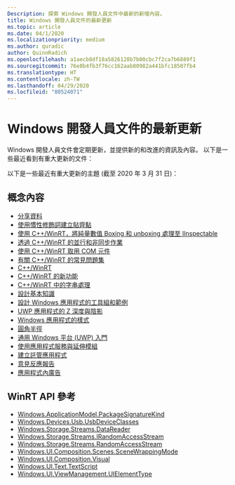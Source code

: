 ```yaml
---
Description: 探索 Windows 開發人員文件中最新的新增內容。
title: Windows 開發人員文件的最新更新
ms.topic: article
ms.date: 04/1/2020
ms.localizationpriority: medium
ms.author: quradic
author: QuinnRadich
ms.openlocfilehash: a1aecb8df18a5826128b7b00cbc7f2ca7b6889f1
ms.sourcegitcommit: 76e8b4fb3f76cc162aab80982a441bfc18507fb4
ms.translationtype: HT
ms.contentlocale: zh-TW
ms.lasthandoff: 04/29/2020
ms.locfileid: "80524071"
---
```

# <a name="latest-updates-to-the-windows-developer-docs"></a>Windows 開發人員文件的最新更新

Windows 開發人員文件會定期更新，並提供新的和改進的資訊及內容。 以下是一些最近看到有重大更新的文件：

以下是一些最近有重大更新的主題 (截至 2020 年 3 月 31 日)：

## <a name="conceptual-content"></a>概念內容

<ul>
<li><a href="https://docs.microsoft.com/windows/uwp/app-to-app/share-data">分享資料</a></li>
<li><a href="https://docs.microsoft.com/windows/uwp/composition/inertia-modifiers">使用慣性修飾詞建立貼齊點</a></li>
<li><a href="https://docs.microsoft.com/windows/uwp/cpp-and-winrt-apis/boxing">使用 C++/WinRT，將純量數值 Boxing 和 unboxing 處理至 IInspectable</a></li>
<li><a href="https://docs.microsoft.com/windows/uwp/cpp-and-winrt-apis/concurrency">透過 C++/WinRT 的並行和非同步作業</a></li>
<li><a href="https://docs.microsoft.com/windows/uwp/cpp-and-winrt-apis/consume-com">使用 C++/WinRT 取用 COM 元件</a></li>
<li><a href="https://docs.microsoft.com/windows/uwp/cpp-and-winrt-apis/faq">有關 C++/WinRT 的常見問題集</a></li>
<li><a href="https://docs.microsoft.com/windows/uwp/cpp-and-winrt-apis/index">C++/WinRT</a></li>
<li><a href="https://docs.microsoft.com/windows/uwp/cpp-and-winrt-apis/news">C++/WinRT 的新功能</a></li>
<li><a href="https://docs.microsoft.com/windows/uwp/cpp-and-winrt-apis/strings">C++/WinRT 中的字串處理</a></li>
<li><a href="https://docs.microsoft.com/windows/uwp/design/basics/index">設計基本知識</a></li>
<li><a href="https://docs.microsoft.com/windows/uwp/design/downloads/index">設計 Windows 應用程式的工具組和範例</a></li>
<li><a href="https://docs.microsoft.com/windows/uwp/design/layout/depth-shadow">UWP 應用程式的 Z 深度與陰影</a></li>
<li><a href="https://docs.microsoft.com/windows/uwp/design/style/index">Windows 應用程式的樣式</a></li>
<li><a href="https://docs.microsoft.com/windows/uwp/design/style/rounded-corner">圓角半徑</a></li>
<li><a href="https://docs.microsoft.com/windows/uwp/get-started/index">通用 Windows 平台 (UWP) 入門</a></li>
<li><a href="https://docs.microsoft.com/windows/uwp/launch-resume/app-services">使用應用程式服務與延伸模組</a></li>
<li><a href="https://docs.microsoft.com/windows/uwp/launch-resume/hosted-apps">建立託管應用程式</a></li>
<li><a href="https://docs.microsoft.com/windows/uwp/publish/feedback-report">意見反應報告</a></li>
<li><a href="https://docs.microsoft.com/windows/uwp/publish/in-app-ads">應用程式內廣告</a></li>
</ul>

## <a name="winrt-api-reference"></a>WinRT API 參考

<ul>
<li><a href="https://docs.microsoft.com/uwp/api/windows.applicationmodel.packagesignaturekind">Windows.ApplicationModel.PackageSignatureKind</a></li>
<li><a href="https://docs.microsoft.com/uwp/api/windows.devices.usb.usbdeviceclasses">Windows.Devices.Usb.UsbDeviceClasses</a></li>
<li><a href="https://docs.microsoft.com/uwp/api/windows.storage.streams.datareader">Windows.Storage.Streams.DataReader</a></li>
<li><a href="https://docs.microsoft.com/uwp/api/windows.storage.streams.irandomaccessstream">Windows.Storage.Streams.IRandomAccessStream</a></li>
<li><a href="https://docs.microsoft.com/uwp/api/windows.storage.streams.randomaccessstream">Windows.Storage.Streams.RandomAccessStream</a></li>
<li><a href="https://docs.microsoft.com/uwp/api/windows.ui.composition.scenes.scenewrappingmode">Windows.UI.Composition.Scenes.SceneWrappingMode</a></li>
<li><a href="https://docs.microsoft.com/uwp/api/windows.ui.composition.visual">Windows.UI.Composition.Visual</a></li>
<li><a href="https://docs.microsoft.com/uwp/api/windows.ui.text.textscript">Windows.UI.Text.TextScript</a></li>
<li><a href="https://docs.microsoft.com/uwp/api/windows.ui.viewmanagement.uielementtype">Windows.UI.ViewManagement.UIElementType</a></li>
</ul>

